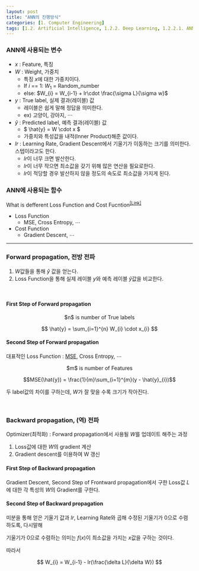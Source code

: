 ```yaml
---
layout: post
title: "ANN의 진행방식"
categories: [1. Computer Engineering]
tags: [1.2. Artificial Intelligence, 1.2.2. Deep Learning, 1.2.2.1. ANN]
---
```


### ANN에 사용되는 변수

* $x$ : Feature, 특징
* $W$ : Weight, 가중치
    * 특징 $x$에 대한 가중치이다.
    * If $i$ == 1: $W_{1}$ = Random_number
    * else: $W_{i} = W_{i-1} + lr\cdot \frac{\sigma L}{\sigma w}$ 
* $y$ : True label, 실제 결과(레이블) 값 
    * 레이블은 쉽게 말해 정답을 의미한다. 
    * ex) 고양이, 강아지, $\cdots$  
* $\hat{y}$ : Predicted label, 예측 결과(레이블) 값
    * $ \hat{y} = W \cdot x $
    * 가중치와 특성값을 내적(Inner Product)해준 값이다.
* $lr$ : Learning Rate, Gradient Descent에서 기울기가 이동하는 크기를 의미한다. 스텝이라고도 한다.
    * $lr$이 너무 크면 발산한다.
    * $lr$이 너무 작으면 최소값을 갖기 위해 많은 연산을 필요로한다.
    * $lr$이 적당할 경우 발산하지 않을 정도의 속도로 최소값을 가지게 된다.

### ANN에 사용되는 함수

What is defferent Loss Function and Cost Fucntion<sup><a href="">[Link]</a></sup>
* Loss Function
    * MSE, Cross Entropy, $\cdots$
* Cost Function
    * Gradient Descent, $\cdots$
    
---

### Forward propagation, 전방 전파

1. $W$값들을 통해 $\hat{y}$ 값을 얻는다.
2. Loss Function을 통해 실제 레이블 $y$와 예측 레이블 $\hat{y}$값을 비교한다.

<br/>

#### First Step of Forward propagation

<center>$n$ is number of True labels</center>

$$ \hat{y} = \sum_{i=1}^{n} W_{i} \cdot x_{i}  $$

#### Second Step of Forward propagation

대표적인 Loss Function : [MSE](https://maizer2.github.io/1.%20computer%20engineering/2022/04/08/제곱근-오차.html), Cross Entropy, $\cdots$

<center>$m$ is number of Features</center>

$$MSE(\hat{y}) = \frac{1}{m}\sum_{i=1}^{m}(y - \hat{y}_{i})$$

두 label값의 차이를 구하는데, $W$가 잘 맞을 수록 크기가 작아진다.

<br/>

###  Backward propagation, (역) 전파

Optimizer(최적화) : Forward propagation에서 사용될 $W$를 업데이트 해주는 과정

1. Loss값에 대한 $W$의 gradient 계산
2. Gradient descent를 이용하여 W 갱신

#### First Step of Backward propagation

Gradient Descent, Second Step of Frontward propagation에서 구한 Loss값 $L$에 대한 각 특성의 $W$의 Gradient를 구한다.


#### Second Step of Backward propagation

미분을 통해 얻은 기울기 값과 $lr$, Learning Rate와 곱해 수정된 기울기가 0으로 수렴하도록, 다시말해

기울기가 0으로 수렴하는 의미는 $f(x)$이 최소값을 가지는 $x$값을 구하는 것이다.

따라서 

$$ W_{i} = W_{i-1} - lr(\frac{\delta L}{\delta W}) $$